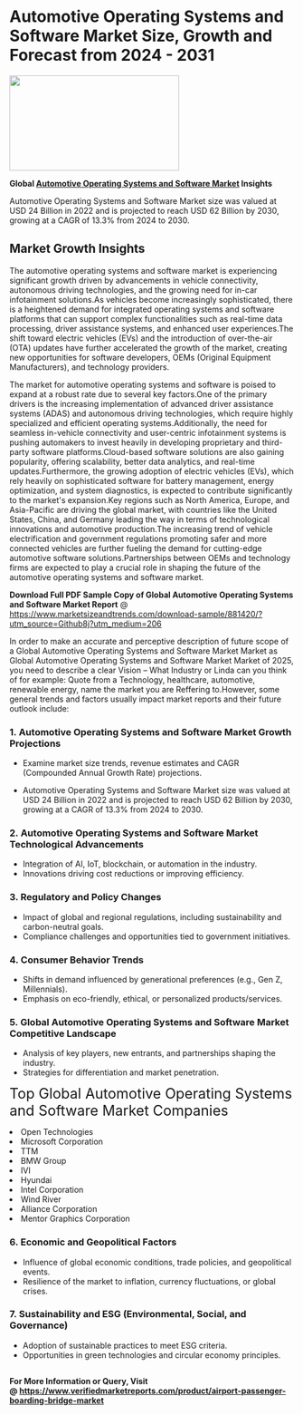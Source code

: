 <H1>Automotive Operating Systems and Software Market Size, Growth and Forecast from 2024 - 2031</H1><img class="aligncenter size-medium wp-image-584254" src="https://thirdeyenews.in/wp-content/uploads/2024/09/Global-Market-Research-300x168.jpeg" alt="" width="300" height="168" /><p><strong>Global&nbsp;<a href="https://www.marketsizeandtrends.com/download-sample/881420/?utm_source=Github8j?utm_medium=206">Automotive Operating Systems and Software Market</a> Insights</strong></p><p>Automotive Operating Systems and Software Market size was valued at USD 24 Billion in 2022 and is projected to reach USD 62 Billion by 2030, growing at a CAGR of 13.3% from 2024 to 2030.</p><p><h2>Market Growth Insights</h2> <p>The automotive operating systems and software market is experiencing significant growth driven by advancements in vehicle connectivity, autonomous driving technologies, and the growing need for in-car infotainment solutions.As vehicles become increasingly sophisticated, there is a heightened demand for integrated operating systems and software platforms that can support complex functionalities such as real-time data processing, driver assistance systems, and enhanced user experiences.The shift toward electric vehicles (EVs) and the introduction of over-the-air (OTA) updates have further accelerated the growth of the market, creating new opportunities for software developers, OEMs (Original Equipment Manufacturers), and technology providers.</p> <p>The market for automotive operating systems and software is poised to expand at a robust rate due to several key factors.One of the primary drivers is the increasing implementation of advanced driver assistance systems (ADAS) and autonomous driving technologies, which require highly specialized and efficient operating systems.Additionally, the need for seamless in-vehicle connectivity and user-centric infotainment systems is pushing automakers to invest heavily in developing proprietary and third-party software platforms.Cloud-based software solutions are also gaining popularity, offering scalability, better data analytics, and real-time updates.Furthermore, the growing adoption of electric vehicles (EVs), which rely heavily on sophisticated software for battery management, energy optimization, and system diagnostics, is expected to contribute significantly to the market's expansion.Key regions such as North America, Europe, and Asia-Pacific are driving the global market, with countries like the United States, China, and Germany leading the way in terms of technological innovations and automotive production.The increasing trend of vehicle electrification and government regulations promoting safer and more connected vehicles are further fueling the demand for cutting-edge automotive software solutions.Partnerships between OEMs and technology firms are expected to play a crucial role in shaping the future of the automotive operating systems and software market.<p><span class=""><strong>Download Full PDF Sample Copy of Global Automotive Operating Systems and Software Market Report</strong> @ <a href="https://www.marketsizeandtrends.com/download-sample/881420/?utm_source=Github8j?utm_medium=206" target="_blank">https://www.marketsizeandtrends.com/download-sample/881420/?utm_source=Github8j?utm_medium=206</a></span></p><p>In order to make an accurate and perceptive description of future scope of a Global&nbsp;Automotive Operating Systems and Software Market Market as Global&nbsp;Automotive Operating Systems and Software Market Market of 2025, you need to describe a clear Vision &ndash; What Industry or Linda can you think of for example: Quote from a Technology, healthcare, automotive, renewable energy, name the market you are Reffering to.However, some general trends and factors usually impact market reports and their future outlook include:</p><h3>1.&nbsp;<strong>Automotive Operating Systems and Software Market Growth Projections</strong></h3><ul><li>Examine market size trends, revenue estimates and CAGR (Compounded Annual Growth Rate) projections.</li><li><p>Automotive Operating Systems and Software Market size was valued at USD 24 Billion in 2022 and is projected to reach USD 62 Billion by 2030, growing at a CAGR of 13.3% from 2024 to 2030.</p></li></ul><h3>2.&nbsp;<strong>Automotive Operating Systems and Software Market Technological Advancements</strong></h3><ul><li>Integration of AI, IoT, blockchain, or automation in the industry.</li><li>Innovations driving cost reductions or improving efficiency.</li></ul><h3>3.&nbsp;<strong>Regulatory and Policy Changes</strong></h3><ul><li>Impact of global and regional regulations, including sustainability and carbon-neutral goals.</li><li>Compliance challenges and opportunities tied to government initiatives.</li></ul><h3>4.&nbsp;<strong>Consumer Behavior Trends</strong></h3><ul><li>Shifts in demand influenced by generational preferences (e.g., Gen Z, Millennials).</li><li>Emphasis on eco-friendly, ethical, or personalized products/services.</li></ul><h3>5.&nbsp;<strong>Global Automotive Operating Systems and Software Market Competitive Landscape</strong></h3><ul><li>Analysis of key players, new entrants, and partnerships shaping the industry.</li><li>Strategies for differentiation and market penetration.</li></ul><p data-pm-slice="1 1 []"><span style="color: inherit; font-family: inherit; font-size: 25px;">Top Global Automotive Operating Systems and Software Market Companies</span></p><div class="" data-test-id=""><p><li>Open Technologies</li><li> Microsoft Corporation</li><li> TTM</li><li> BMW Group</li><li> IVI</li><li> Hyundai</li><li> Intel Corporation</li><li> Wind River</li><li> Alliance Corporation</li><li> Mentor Graphics Corporation</li></p></div><h3>6.&nbsp;<strong>Economic and Geopolitical Factors</strong></h3><ul><li>Influence of global economic conditions, trade policies, and geopolitical events.</li><li>Resilience of the market to inflation, currency fluctuations, or global crises.</li></ul><h3>7.&nbsp;<strong>Sustainability and ESG (Environmental, Social, and Governance)</strong></h3><ul><li>Adoption of sustainable practices to meet ESG criteria.</li><li>Opportunities in green technologies and circular economy principles.</li></ul><h2><strong style="font-size: 14px;">For More Information or Query, Visit @&nbsp;</strong><a style="background-color: #ffffff; font-size: 14px;" href="https://www.marketsizeandtrends.com/report/automotive-operating-systems-and-software-market/" target="_blank">https://www.verifiedmarketreports.com/product/airport-passenger-boarding-bridge-market</a></h2>